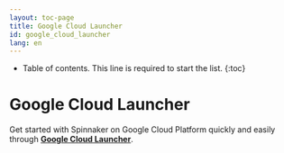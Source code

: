 ```yaml
---
layout: toc-page
title: Google Cloud Launcher
id: google_cloud_launcher
lang: en
---
```


* Table of contents. This line is required to start the list.
{:toc}

# Google Cloud Launcher

Get started with Spinnaker on Google Cloud Platform quickly and easily through [**Google Cloud Launcher**](https://cloud.google.com/launcher/solution/click-to-deploy-images/spinnaker?q=spinnaker).
